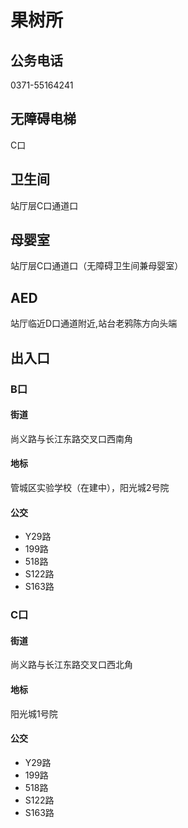 # 果树所

## 公务电话

0371-55164241

## 无障碍电梯

C口

## 卫生间

站厅层C口通道口

## 母婴室

站厅层C口通道口（无障碍卫生间兼母婴室）

## AED

站厅临近D口通道附近,站台老鸦陈方向头端

## 出入口

### B口

#### 街道

尚义路与长江东路交叉口西南角

#### 地标

管城区实验学校（在建中），阳光城2号院

#### 公交

- Y29路
- 199路
- 518路
- S122路
- S163路

### C口

#### 街道

尚义路与长江东路交叉口西北角

#### 地标

阳光城1号院

#### 公交

- Y29路
- 199路
- 518路
- S122路
- S163路

